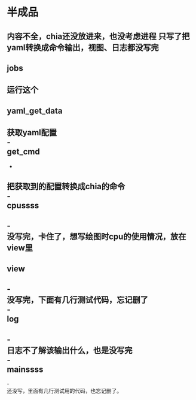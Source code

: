 # 半成品

内容不全，chia还没放进来，也没考虑进程
只写了把yaml转换成命令输出，视图、日志都没写完<br>
-
jobs<br>
----

运行这个<br>
-
yaml_get_data<br>
----

获取yaml配置<br>
-<br>
get_cmd<br>
----

-
把获取到的配置转换成chia的命令<br>
-<br>
cpussss<br>
----

-<br>
没写完，卡住了，想写绘图时cpu的使用情况，放在view里<br>
-
view<br>
----

-<br>
没写完，下面有几行测试代码，忘记删了<br>
-<br>
log<br>
----

-<br>
日志不了解该输出什么，也是没写完<br>
-<br>
mainssss<br>
----

-<br>
还没写，里面有几行测试用的代码，也忘记删了。<br>

